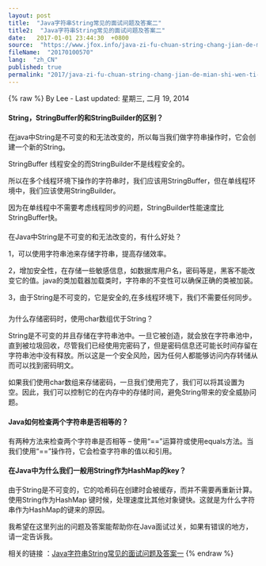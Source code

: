 ```yaml
---
layout: post
title:  "Java字符串String常见的面试问题及答案二"
title2:  "Java字符串String常见的面试问题及答案二"
date:   2017-01-01 23:44:30  +0800
source:  "https://www.jfox.info/java-zi-fu-chuan-string-chang-jian-de-mian-shi-wen-ti-ji-da-an-er.html"
fileName:  "20170100570"
lang:  "zh_CN"
published: true
permalink: "2017/java-zi-fu-chuan-string-chang-jian-de-mian-shi-wen-ti-ji-da-an-er.html"
---
```

{% raw %}
By Lee - Last updated: 星期三, 二月 19, 2014

#### String，StringBuffer的和StringBuilder的区别？

在java中String是不可变的和无法改变的，所以每当我们做字符串操作时，它会创建一个新的String。

StringBuffer 线程安全的而StringBuilder不是线程安全的。

所以在多个线程环境下操作的字符串时，我们应该用StringBuffer，但在单线程环境中，我们应该使用StringBuilder。

因为在单线程中不需要考虑线程同步的问题，StringBuilder性能速度比StringBuffer快。

#### 
在Java中String是不可变的和无法改变的，有什么好处？

1，可以使用字符串池来存储字符串，提高存储效率。

2，增加安全性，在存储一些敏感信息，如数据库用户名，密码等是，黑客不能改变它的值。java的类加载器加载类时，字符串的不变性可以确保正确的类被加装。

3，由于String是不可变的，它是安全的,在多线程环境下，我们不需要任何同步。

### 
为什么存储密码时，使用char数组优于String？

String是不可变的并且存储在字符串池中。一旦它被创造，就会放在字符串池中，直到被垃圾回收，尽管我们已经使用完密码了，但是密码信息还可能长时间存留在字符串池中没有释放。所以这是一个安全风险，因为任何人都能够访问内存转储从而可以找到密码明文。

如果我们使用char数组来存储密码，一旦我们使用完了，我们可以将其设置为空。因此，我们可以控制它的在内存中的存储时间，避免String带来的安全威胁问题。

#### Java如何检查两个字符串是否相等的？

有两种方法来检查两个字符串是否相等 – 使用“==”运算符或使用equals方法。当我们使用“==”操作符，它会检查字符串的值以和引用。

#### 在Java中为什么我们一般用String作为HashMap的key？

由于String是不可变的，它的哈希码在创建时会被缓存，而并不需要再重新计算。使用String作为HashMap 键时候，处理速度比其他对象键快。这就是为什么字符串作为HashMap的键来的原因。

我希望在这里列出的问题及答案能帮助你在Java面试过关，如果有错误的地方，请一定告诉我。

相关的链接 ：[Java字符串String常见的面试问题及答案一](https://www.jfox.info/go.php?url=http://www.jfox.info/javazifuchuanstringchangjiandemianshiwentijidaanyi)
{% endraw %}